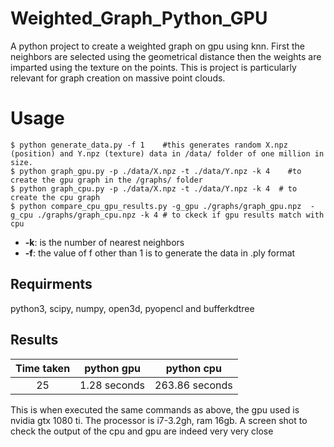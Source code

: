 # Weighted_Graph_Python_GPU
A python project to create a weighted graph on gpu using knn. First the neighbors are selected using the geometrical distance then the weights are imparted using the texture on the points. This is project is particularly relevant for graph creation on massive point clouds. 

# Usage
``` shell
$ python generate_data.py -f 1    #this generates random X.npz (position) and Y.npz (texture) data in /data/ folder of one million in size.
$ python graph_gpu.py -p ./data/X.npz -t ./data/Y.npz -k 4    #to create the gpu graph in the /graphs/ folder
$ python graph_cpu.py -p ./data/X.npz -t ./data/Y.npz -k 4  # to create the cpu graph
$ python compare_cpu_gpu_results.py -g_gpu ./graphs/graph_gpu.npz  -g_cpu ./graphs/graph_cpu.npz -k 4 # to ckeck if gpu results match with cpu
```
- **-k**: is the number of nearest neighbors
- **-f**: the value of f other than 1 is to generate the data in .ply format

## Requirments
python3, scipy, numpy, open3d, pyopencl and bufferkdtree

## Results
| Time taken  | python gpu |     python cpu     |
|:-----------:|:-------:|:----------------:|
| 25          | 1.28 seconds    |       263.86 seconds       |

This is when executed the same commands as above, the gpu used is nvidia gtx 1080 ti. The processor is i7-3.2gh, ram 16gb.
A screen shot to check the output of the cpu and gpu are indeed very very close
